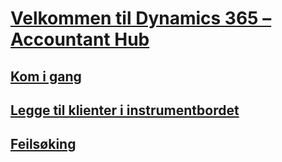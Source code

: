 # [Velkommen til Dynamics 365 – Accountant Hub](index.md)
## [Kom i gang](get-started.md)
## [Legge til klienter i instrumentbordet](add-client.md)
## [Feilsøking](troubleshooting.md)
